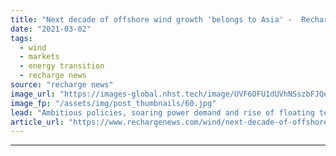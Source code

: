 ```yaml
---
title: "Next decade of offshore wind growth 'belongs to Asia' -  Recharge editor-in-chief"
date: "2021-03-02"
tags: 
  - wind
  - markets
  - energy transition
  - recharge news
source: "recharge news"
image_url: "https://images-global.nhst.tech/image/UVF6OFU1dUVhNSszbFJQeFdoOFdtMGNwdVYwcndTVTJJaStJZnZuNTBIQT0=/nhst/binary/30568b8c6a3a9254ae7c56c9c1fbf261"
image_fp: "/assets/img/post_thumbnails/60.jpg"
lead: "Ambitious policies, soaring power demand and rise of floating technology to align for 100GW-plus regional expansion by 2030, Darius Snieckus tells Asia Offshore Wind Day"
article_url: "https://www.rechargenews.com/wind/next-decade-of-offshore-wind-growth-belongs-to-asia-recharge-editor-in-chief/2-1-972188"
---
```


---
